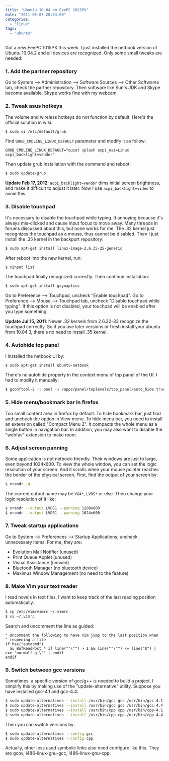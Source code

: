 ```yaml
---
title: "Ubuntu 10.04 on EeePC 1015PX"
date: "2011-05-07 20:53:00"
categories: 
  - "linux"
tags: 
  - "ubuntu"
---
```


Got a new EeePC 1015PX this week. I just installed the netbook version of Ubuntu 10.04.2 and all devices are recognized. Only some small tweaks are needed:

### 1. Add the partner repository

Go to System --> Administration --> Software Sources --> Other Softwares tab, check the partner repository. Then software like Sun's JDK and Skype become available. Skype works fine with my webcam.

### 2. Tweak asus hotkeys

The volume and wireless hotkeys do not function by default. Here's the official solution in wiki.

```bash
$ sudo vi /etc/default/grub
```

Find `GRUB_CMDLINE_LINUX_DEFAULT` parameter and modify it as follow:

```
GRUB_CMDLINE_LINUX_DEFAULT="quiet splash acpi_osi=Linux acpi_backlight=vendor"
```

Then update grub installation with the command and reboot:

```bash
$ sudo update-grub
```

**Update Feb 17, 2012**: `acpi_backlight=vendor` dims initial screen brightness, and make it difficult to adjust it later. Now I use `acpi_backlight=video` to avoid this.

### 3. Disable touchpad

It's necessary to disable the touchpad while typing. It annoying because it's always mis-clicked and cause input focus to move away. Many threads in forums discussed about this, but none works for me. The .32 kernel just recognizes the touchpad as a mouse, thus cannot be disabled. Then I just install the .35 kernel in the backport repository:

```bash
$ sudo apt-get install linux-image-2.6.35-25-generic
```

After reboot into the new kernel, run:

```bash
$ xinput list
```

The touchpad finally recognized correctly. Then continue installation:

```bash
$ sudo apt-get install gsynaptics
```

Go to Preference --> Touchpad, uncheck "Enable touchpad". Go to Preference --> Mouse --> Touchpad tab, uncheck "Disable touchpad while typing". If this option is not disabled, your touchpad will be enabled after you type something.

**Update Jul 15, 2011**: Newer .32 kernels from 2.6.32-33 recognize the touchpad correctly. So if you use later versions or fresh install your ubuntu from 10.04.3, there's no need to install .35 kernel.

### 4. Autohide top panel

I installed the netbook UI by:

```bash
$ sudo apt-get install ubuntu-netbook
```

There's no autohide property in the context menu of top panel of the UI. I had to modify it manually:

```bash
$ gconftool-2 -t bool -s /apps/panel/toplevels/top_panel/auto_hide true
```

### 5. Hide menu/bookmark bar in firefox

Too small content area in firefox by default. To hide bookmark bar, just find and uncheck the option in View menu. To hide menu bar, you need to install an extension called "Compact Menu 2". It compacts the whole menu as a single button in navigation bar. In addition, you may also want to disable the "webfav" extension to make room.

### 6. Adjust screen panning

Some application is not netbook-friendly. Their windows are just to large, even beyond 1024x600. To view the whole window, you can set the logic resolution of your screen. And it scrolls when your mouse pointer reaches the border of the physical screen. First, find the output of your screen by:

```bash
$ xrandr -q
```

The current output name may be `VGA*`, `LVDS*` or else. Then change your logic resolution of it like:

```bash
$ xrandr --output LVDS1 --panning 1280x800
$ xrandr --output LVDS1 --panning 1024x600
```

### 7. Tweak startup applications

Go to System --> Preferences --> Startup Applications, uncheck unnecessary items. For me, they are:

- Evolution Mail Notifier (unused)
- Print Queue Applet (unused)
- Visual Assistance (unused)
- Bluetooth Manager (no bluetooth device)
- Maximus Window Management (no need to the feature)

### 8. Make Vim your text reader

I read novels in text files, I want to keep track of the last reading position automatically.

```bash
$ cp /etc/vim/vimrc ~/.vimrc
$ vi ~/.vimrc
```

Search and uncomment the line as guided:

```
" Uncomment the following to have Vim jump to the last position when
" reopening a file
if has("autocmd")
  au BufReadPost * if line("'\"") > 1 && line("'\"") <= line("$") | exe "normal! g'\"" | endif
endif
```

### 9. Switch between gcc versions

Sometimes, a specific version of gcc/g++ is needed to build a project. I simplify this by making use of the "update-alternative" utility. Suppose you have installed gcc-4.1 and gcc-4.4:

```bash
$ sudo update-alternatives --install /usr/bin/gcc gcc /usr/bin/gcc-4.1 10
$ sudo update-alternatives --install /usr/bin/gcc gcc /usr/bin/gcc-4.4 40
$ sudo update-alternatives --install /usr/bin/cpp cpp /usr/bin/cpp-4.1 10
$ sudo update-alternatives --install /usr/bin/cpp cpp /usr/bin/cpp-4.4 40
```

Then you can switch versions by:

```bash
$ sudo update-alternatives --config gcc
$ sudo update-alternatives --config cpp
```

Actually, other less used symbolic links also need configure like this. They are gcov, i486-linux-gnu-gcc, i486-linux-gnu-cpp.
